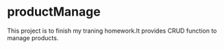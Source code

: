 # productManage
This project is to finish my traning homework.It provides CRUD function to manage products.
